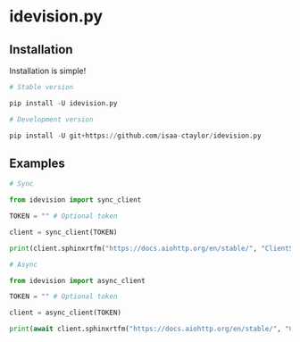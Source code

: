 # idevision.py

## Installation

Installation is simple!

```python
# Stable version

pip install -U idevision.py

# Development version

pip install -U git+https://github.com/isaa-ctaylor/idevision.py
```

## Examples

```python
# Sync

from idevision import sync_client

TOKEN = "" # Optional token

client = sync_client(TOKEN)

print(client.sphinxrtfm("https://docs.aiohttp.org/en/stable/", "ClientSession"))
```

```python
# Async

from idevision import async_client

TOKEN = "" # Optional token

client = async_client(TOKEN)

print(await client.sphinxrtfm("https://docs.aiohttp.org/en/stable/", "ClientSession"))
```

